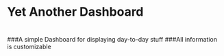 # Yet Another Dashboard

#
###A simple Dashboard for displaying day-to-day stuff
###All information is customizable
